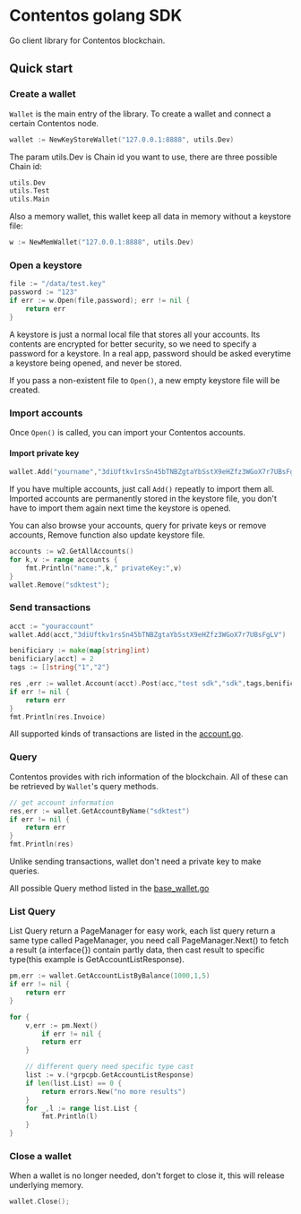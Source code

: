# Contentos golang SDK

Go client library for Contentos blockchain.

## Quick start

### Create a wallet

`Wallet` is the main entry of the library. To create a wallet and connect a certain Contentos node.

```go
wallet := NewKeyStoreWallet("127.0.0.1:8888", utils.Dev)
```
The param utils.Dev  is Chain id you want to use, there are three possible Chain id:

```go
utils.Dev
utils.Test
utils.Main
```

Also a memory wallet, this wallet keep all data in memory without a keystore file:

```go
w := NewMemWallet("127.0.0.1:8888", utils.Dev)
```

### Open a keystore

```go
file := "/data/test.key"
password := "123"
if err := w.Open(file,password); err != nil {
    return err
}
```

A keystore is just a normal local file that stores all your accounts. Its contents are encrypted for better security, so we need to specify a password for a keystore. In a real app, password should be asked everytime a keystore being opened, and never be stored.

If you pass a non-existent file to `Open()`, a new empty keystore file will be created.

### Import accounts

Once `Open()` is called, you can import your Contentos accounts.

#### Import private key

```go
wallet.Add("yourname","3diUftkv1rsSn45bTNBZgtaYbSstX9eHZfz3WGoX7r7UBsFgLV")
```

If you have multiple accounts, just call `Add()` repeatly to import them all. Imported accounts are permanently stored in the keystore file, you don't have to import them again next time the keystore is opened. 

You can also browse your accounts, query for private keys or remove accounts, Remove function also update keystore file.

```go
accounts := w2.GetAllAccounts()
for k,v := range accounts {
    fmt.Println("name:",k," privateKey:",v)
}
wallet.Remove("sdktest");
```

### Send transactions

```go
acct := "youraccount"
wallet.Add(acct,"3diUftkv1rsSn45bTNBZgtaYbSstX9eHZfz3WGoX7r7UBsFgLV")

benificiary := make(map[string]int)
benificiary[acct] = 2
tags := []string{"1","2"}

res ,err := wallet.Account(acct).Post(acc,"test sdk","sdk",tags,benificiary)
if err != nil {
    return err
}
fmt.Println(res.Invoice)
```

All supported kinds of transactions are listed in the [account.go](account/account.go).

### Query

Contentos provides with rich information of the blockchain. All of these can be retrieved by `Wallet`'s query methods.

```go
// get account information
res,err := wallet.GetAccountByName("sdktest")
if err != nil {
    return err
}
fmt.Println(res)
```

Unlike sending transactions, wallet don't need a private key to make queries.

All possible Query method listed in the [base_wallet.go](wallet/base_wallet.go)

### List Query

List Query return a PageManager for easy work, each list query return a same type called PageManager,
you need call PageManager.Next() to fetch a result (a interface{}) contain partly data, then cast result to specific type(this example is GetAccountListResponse).

```go
pm,err := wallet.GetAccountListByBalance(1000,1,5)
if err != nil {
	return err
}

for {
    v,err := pm.Next()
        if err != nil {
	    return err
	}

    // different query need specific type cast
    list := v.(*grpcpb.GetAccountListResponse)
	if len(list.List) == 0 {
	    return errors.New("no more results")
	}
	for _,l := range list.List {
	    fmt.Println(l)
	}
}
```

### Close a wallet

When a wallet is no longer needed, don't forget to close it, this will release underlying memory. 

```go
wallet.Close();
```

